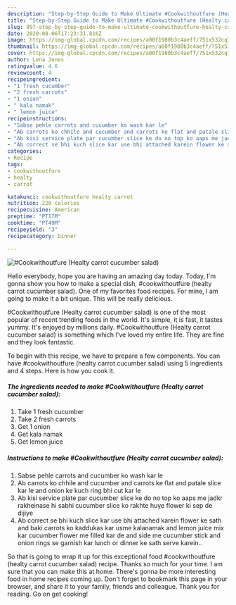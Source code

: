 ```yaml
---
description: "Step-by-Step Guide to Make Ultimate #Cookwithoutfure (Healty carrot cucumber salad)"
title: "Step-by-Step Guide to Make Ultimate #Cookwithoutfure (Healty carrot cucumber salad)"
slug: 997-step-by-step-guide-to-make-ultimate-cookwithoutfure-healty-carrot-cucumber-salad
date: 2020-08-06T17:23:31.816Z
image: https://img-global.cpcdn.com/recipes/a00f1980b3c4aeff/751x532cq70/cookwithoutfure-healty-carrot-cucumber-salad-recipe-main-photo.jpg
thumbnail: https://img-global.cpcdn.com/recipes/a00f1980b3c4aeff/751x532cq70/cookwithoutfure-healty-carrot-cucumber-salad-recipe-main-photo.jpg
cover: https://img-global.cpcdn.com/recipes/a00f1980b3c4aeff/751x532cq70/cookwithoutfure-healty-carrot-cucumber-salad-recipe-main-photo.jpg
author: Lena Jones
ratingvalue: 4.6
reviewcount: 4
recipeingredient:
- "1 fresh cucumber"
- "2 fresh carrots"
- "1 onion"
- " kala namak"
- " lemon juice"
recipeinstructions:
- "Sabse pehle carrots and cucumber ko wash kar le"
- "Ab carrots ko chhile and cucumber and carrots ke flat and patale slice kar le and onion ke kuch ring bhi cut kar le"
- "Ab kisi service plate par cucumber slice ke do no top ko aaps me jadkr rakheinase hi sabhi cucumber slice ko rakhte huye flower ki sep de dijiye"
- "Ab correct se bhi kuch slice kar use bhi attached karein flower ke sath and baki carrots ko kaddukas kar usme kalanamak and lemon juice mix kar cucumber flower me filled kar de and side me cucumber stick and onion rings se garnish kar lunch or dinner ke sath serve karein.."
categories:
- Recipe
tags:
- cookwithoutfure
- healty
- carrot

katakunci: cookwithoutfure healty carrot 
nutrition: 220 calories
recipecuisine: American
preptime: "PT17M"
cooktime: "PT49M"
recipeyield: "3"
recipecategory: Dinner

---
```



![#Cookwithoutfure (Healty carrot cucumber salad)](https://img-global.cpcdn.com/recipes/a00f1980b3c4aeff/751x532cq70/cookwithoutfure-healty-carrot-cucumber-salad-recipe-main-photo.jpg)

Hello everybody, hope you are having an amazing day today. Today, I'm gonna show you how to make a special dish, #cookwithoutfure (healty carrot cucumber salad). One of my favorites food recipes. For mine, I am going to make it a bit unique. This will be really delicious.

#Cookwithoutfure (Healty carrot cucumber salad) is one of the most popular of recent trending foods in the world. It's simple, it is fast, it tastes yummy. It's enjoyed by millions daily. #Cookwithoutfure (Healty carrot cucumber salad) is something which I've loved my entire life. They are fine and they look fantastic.




To begin with this recipe, we have to prepare a few components. You can have #cookwithoutfure (healty carrot cucumber salad) using 5 ingredients and 4 steps. Here is how you cook it.

<!--inarticleads1-->

##### The ingredients needed to make #Cookwithoutfure (Healty carrot cucumber salad):

1. Take 1 fresh cucumber
1. Take 2 fresh carrots
1. Get 1 onion
1. Get  kala namak
1. Get  lemon juice




<!--inarticleads2-->

##### Instructions to make #Cookwithoutfure (Healty carrot cucumber salad):

1. Sabse pehle carrots and cucumber ko wash kar le
1. Ab carrots ko chhile and cucumber and carrots ke flat and patale slice kar le and onion ke kuch ring bhi cut kar le
1. Ab kisi service plate par cucumber slice ke do no top ko aaps me jadkr rakheinase hi sabhi cucumber slice ko rakhte huye flower ki sep de dijiye
1. Ab correct se bhi kuch slice kar use bhi attached karein flower ke sath and baki carrots ko kaddukas kar usme kalanamak and lemon juice mix kar cucumber flower me filled kar de and side me cucumber stick and onion rings se garnish kar lunch or dinner ke sath serve karein..




So that is going to wrap it up for this exceptional food #cookwithoutfure (healty carrot cucumber salad) recipe. Thanks so much for your time. I am sure that you can make this at home. There's gonna be more interesting food in home recipes coming up. Don't forget to bookmark this page in your browser, and share it to your family, friends and colleague. Thank you for reading. Go on get cooking!
